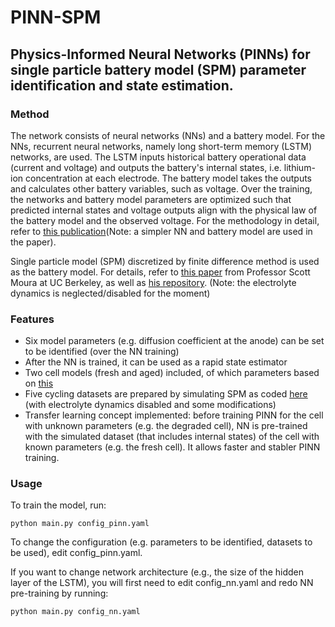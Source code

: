 # PINN-SPM

## Physics-Informed Neural Networks (PINNs) for single particle battery model (SPM) parameter identification and state estimation. 

### Method
The network consists of neural networks (NNs) and a battery model. For the NNs, recurrent neural networks, namely long short-term memory (LSTM) networks, are used. The LSTM inputs historical battery operational data (current and voltage) and outputs the battery's internal states, i.e. lithium-ion concentration at each electrode. The battery model takes the outputs and calculates other battery variables, such as voltage. Over the training, the networks and battery model parameters are optimized such that predicted internal states and voltage outputs align with the physical law of the battery model and the observed voltage. For the methodology in detail, refer to [this publication](https://ieeexplore.ieee.org/document/10644822)(Note: a simpler NN and battery model are used in the paper).

Single particle model (SPM) discretized by finite difference method is used as the battery model. For details, refer to [this paper](https://ecal.studentorg.berkeley.edu/pubs/SPMe-Obs-Journal-Final.pdf) from Professor Scott Moura at UC Berkeley, as well as [his repository](https://github.com/scott-moura/SPMeT). (Note: the electrolyte dynamics is neglected/disabled for the moment)

### Features
- Six model parameters (e.g. diffusion coefficient at the anode) can be set to be identified (over the NN training)
- After the NN is trained, it can be used as a rapid state estimator
- Two cell models (fresh and aged) included, of which parameters based on [this](https://github.com/scott-moura/SPMeT/blob/master/param/params_LCO.m)
- Five cycling datasets are prepared by simulating SPM as coded [here](https://github.com/scott-moura/SPMeT/blob/master/spme.m) (with electrolyte dynamics disabled and some modifications)
- Transfer learning concept implemented: before training PINN for the cell with unknown parameters (e.g. the degraded cell), NN is pre-trained with the simulated dataset (that includes internal states) of the cell with known parameters (e.g. the fresh cell). It allows faster and stabler PINN training.

### Usage
To train the model, run:
```console
python main.py config_pinn.yaml
```

To change the configuration (e.g. parameters to be identified, datasets to be used), edit config_pinn.yaml.

If you want to change network architecture (e.g., the size of the hidden layer of the LSTM), you will first need to edit config_nn.yaml and redo NN pre-training by running:
```console
python main.py config_nn.yaml
```

